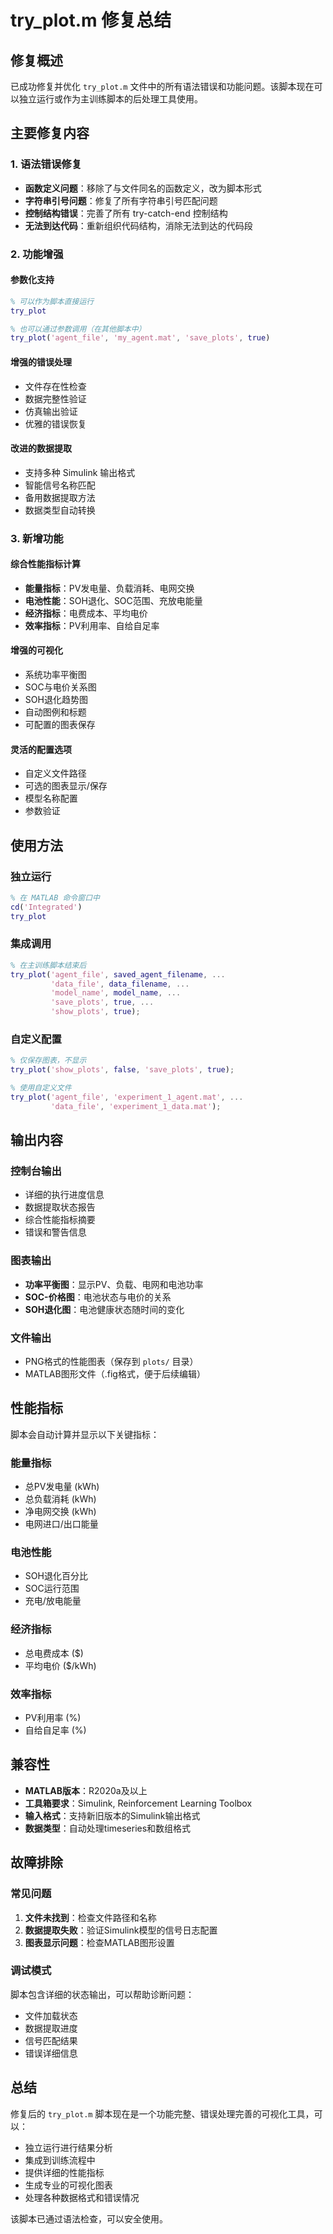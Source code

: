 # try_plot.m 修复总结

## 修复概述

已成功修复并优化 `try_plot.m` 文件中的所有语法错误和功能问题。该脚本现在可以独立运行或作为主训练脚本的后处理工具使用。

## 主要修复内容

### 1. 语法错误修复
- **函数定义问题**：移除了与文件同名的函数定义，改为脚本形式
- **字符串引号问题**：修复了所有字符串引号匹配问题
- **控制结构错误**：完善了所有 try-catch-end 控制结构
- **无法到达代码**：重新组织代码结构，消除无法到达的代码段

### 2. 功能增强

#### 参数化支持
```matlab
% 可以作为脚本直接运行
try_plot

% 也可以通过参数调用（在其他脚本中）
try_plot('agent_file', 'my_agent.mat', 'save_plots', true)
```

#### 增强的错误处理
- 文件存在性检查
- 数据完整性验证
- 仿真输出验证
- 优雅的错误恢复

#### 改进的数据提取
- 支持多种 Simulink 输出格式
- 智能信号名称匹配
- 备用数据提取方法
- 数据类型自动转换

### 3. 新增功能

#### 综合性能指标计算
- **能量指标**：PV发电量、负载消耗、电网交换
- **电池性能**：SOH退化、SOC范围、充放电能量
- **经济指标**：电费成本、平均电价
- **效率指标**：PV利用率、自给自足率

#### 增强的可视化
- 系统功率平衡图
- SOC与电价关系图
- SOH退化趋势图
- 自动图例和标题
- 可配置的图表保存

#### 灵活的配置选项
- 自定义文件路径
- 可选的图表显示/保存
- 模型名称配置
- 参数验证

## 使用方法

### 独立运行
```matlab
% 在 MATLAB 命令窗口中
cd('Integrated')
try_plot
```

### 集成调用
```matlab
% 在主训练脚本结束后
try_plot('agent_file', saved_agent_filename, ...
         'data_file', data_filename, ...
         'model_name', model_name, ...
         'save_plots', true, ...
         'show_plots', true);
```

### 自定义配置
```matlab
% 仅保存图表，不显示
try_plot('show_plots', false, 'save_plots', true);

% 使用自定义文件
try_plot('agent_file', 'experiment_1_agent.mat', ...
         'data_file', 'experiment_1_data.mat');
```

## 输出内容

### 控制台输出
- 详细的执行进度信息
- 数据提取状态报告
- 综合性能指标摘要
- 错误和警告信息

### 图表输出
- **功率平衡图**：显示PV、负载、电网和电池功率
- **SOC-价格图**：电池状态与电价的关系
- **SOH退化图**：电池健康状态随时间的变化

### 文件输出
- PNG格式的性能图表（保存到 `plots/` 目录）
- MATLAB图形文件（.fig格式，便于后续编辑）

## 性能指标

脚本会自动计算并显示以下关键指标：

### 能量指标
- 总PV发电量 (kWh)
- 总负载消耗 (kWh)
- 净电网交换 (kWh)
- 电网进口/出口能量

### 电池性能
- SOH退化百分比
- SOC运行范围
- 充电/放电能量

### 经济指标
- 总电费成本 ($)
- 平均电价 ($/kWh)

### 效率指标
- PV利用率 (%)
- 自给自足率 (%)

## 兼容性

- **MATLAB版本**：R2020a及以上
- **工具箱要求**：Simulink, Reinforcement Learning Toolbox
- **输入格式**：支持新旧版本的Simulink输出格式
- **数据类型**：自动处理timeseries和数组格式

## 故障排除

### 常见问题
1. **文件未找到**：检查文件路径和名称
2. **数据提取失败**：验证Simulink模型的信号日志配置
3. **图表显示问题**：检查MATLAB图形设置

### 调试模式
脚本包含详细的状态输出，可以帮助诊断问题：
- 文件加载状态
- 数据提取进度
- 信号匹配结果
- 错误详细信息

## 总结

修复后的 `try_plot.m` 脚本现在是一个功能完整、错误处理完善的可视化工具，可以：
- 独立运行进行结果分析
- 集成到训练流程中
- 提供详细的性能指标
- 生成专业的可视化图表
- 处理各种数据格式和错误情况

该脚本已通过语法检查，可以安全使用。

